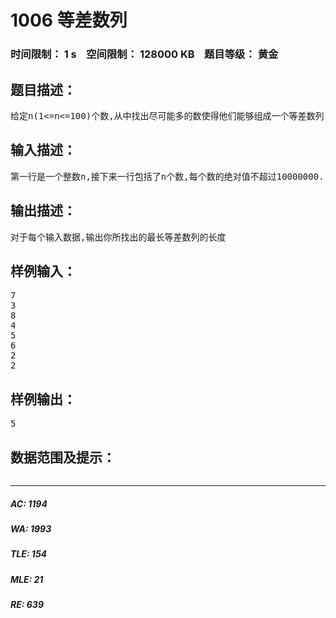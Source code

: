# 1006 等差数列   
### 时间限制： 1 s&nbsp;&nbsp;&nbsp;&nbsp;空间限制： 128000 KB&nbsp;&nbsp;&nbsp;&nbsp;题目等级： 黄金  
## 题目描述：  

<pre>
给定n(1<=n<=100)个数,从中找出尽可能多的数使得他们能够组成一个等差数列.求最长的等差数列的长度.
</pre>
  
  
## 输入描述：  

<pre>
第一行是一个整数n,接下来一行包括了n个数,每个数的绝对值不超过10000000.
</pre>
  
  
## 输出描述：  

<pre>
对于每个输入数据,输出你所找出的最长等差数列的长度
</pre>
  
  
## 样例输入：  

<pre>
7
3
8
4
5
6
2
2
</pre>
  
  
## 样例输出：  

<pre>
5
</pre>
  
  
## 数据范围及提示：  

<pre>
</pre>
  
  
***  

##### AC: 1194  
##### WA: 1993  
##### TLE: 154  
##### MLE: 21  
##### RE: 639  
